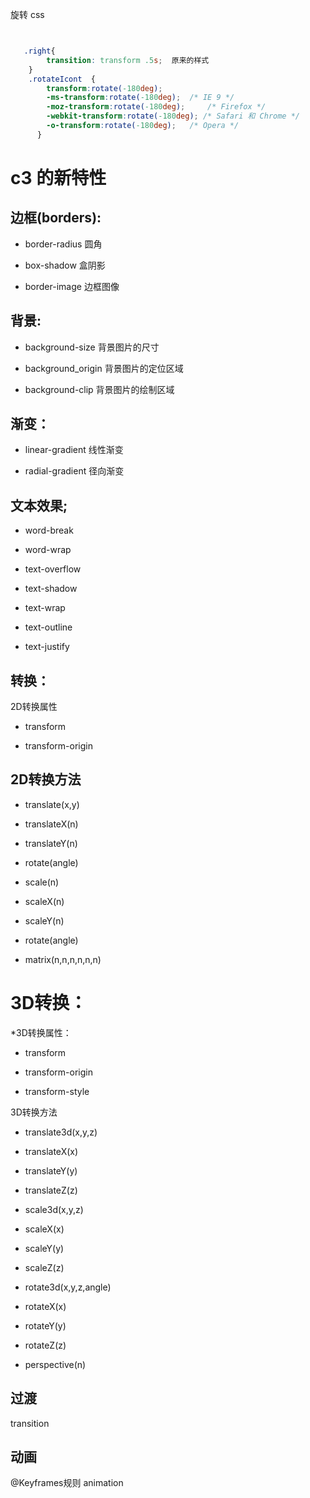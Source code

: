 旋转 css 

```css


   .right{
        transition: transform .5s;  原来的样式
    }
    .rotateIcont  {
        transform:rotate(-180deg);
        -ms-transform:rotate(-180deg); 	/* IE 9 */
        -moz-transform:rotate(-180deg); 	/* Firefox */
        -webkit-transform:rotate(-180deg); /* Safari 和 Chrome */
        -o-transform:rotate(-180deg); 	/* Opera */
      }
```
# c3 的新特性

## 边框(borders):

* border-radius 圆角

* box-shadow 盒阴影

* border-image 边框图像

## 背景:
* background-size 背景图片的尺寸

* background_origin 背景图片的定位区域

* background-clip 背景图片的绘制区域

## 渐变：

*  linear-gradient 线性渐变

* radial-gradient 径向渐变
## 文本效果;
* word-break

* word-wrap

* text-overflow

*  text-shadow

* text-wrap

* text-outline

* text-justify

## 转换：
2D转换属性

* transform

* transform-origin

##  2D转换方法

* translate(x,y)

* translateX(n)

* translateY(n)

* rotate(angle)

* scale(n)

* scaleX(n)

* scaleY(n)

* rotate(angle)

* matrix(n,n,n,n,n,n)

# 3D转换：

*3D转换属性：

* transform

* transform-origin

* transform-style

3D转换方法

* translate3d(x,y,z)

* translateX(x)

* translateY(y)

* translateZ(z)

* scale3d(x,y,z)

* scaleX(x)

* scaleY(y)

* scaleZ(z)

* rotate3d(x,y,z,angle)

* rotateX(x)

* rotateY(y)

* rotateZ(z)

* perspective(n)

## 过渡
transition

## 动画
@Keyframes规则
animation


